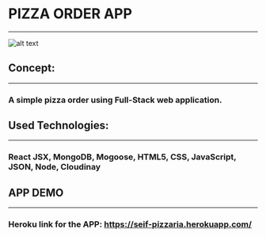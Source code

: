 # **PIZZA ORDER APP**
****************************************************

![alt text](https://res.cloudinary.com/dqiighjqq/image/upload/v1588991875/pizza_bwivqj.jpg)




## **Concept:**
-----------------------
### A simple pizza order using Full-Stack web application.






## **Used Technologies:**
-------------------------
### React JSX, MongoDB, Mogoose, HTML5, CSS, JavaScript, JSON, Node, Cloudinay







 ## **APP DEMO**
 ----------------------------------------------------------------

 ### Heroku link for the APP: https://seif-pizzaria.herokuapp.com/
